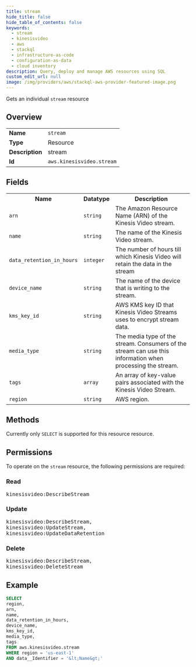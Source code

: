 ```yaml
---
title: stream
hide_title: false
hide_table_of_contents: false
keywords:
  - stream
  - kinesisvideo
  - aws
  - stackql
  - infrastructure-as-code
  - configuration-as-data
  - cloud inventory
description: Query, deploy and manage AWS resources using SQL
custom_edit_url: null
image: /img/providers/aws/stackql-aws-provider-featured-image.png
---
```

Gets an individual <code>stream</code> resource

## Overview
<table><tbody>
<tr><td><b>Name</b></td><td><code>stream</code></td></tr>
<tr><td><b>Type</b></td><td>Resource</td></tr>
<tr><td><b>Description</b></td><td>stream</td></tr>
<tr><td><b>Id</b></td><td><code>aws.kinesisvideo.stream</code></td></tr>
</tbody></table>

## Fields
<table><tbody>
<tr><th>Name</th><th>Datatype</th><th>Description</th></tr>
<tr><td><code>arn</code></td><td><code>string</code></td><td>The Amazon Resource Name (ARN) of the Kinesis Video stream.</td></tr>
<tr><td><code>name</code></td><td><code>string</code></td><td>The name of the Kinesis Video stream.</td></tr>
<tr><td><code>data_retention_in_hours</code></td><td><code>integer</code></td><td>The number of hours till which Kinesis Video will retain the data in the stream</td></tr>
<tr><td><code>device_name</code></td><td><code>string</code></td><td>The name of the device that is writing to the stream.</td></tr>
<tr><td><code>kms_key_id</code></td><td><code>string</code></td><td>AWS KMS key ID that Kinesis Video Streams uses to encrypt stream data.</td></tr>
<tr><td><code>media_type</code></td><td><code>string</code></td><td>The media type of the stream. Consumers of the stream can use this information when processing the stream.</td></tr>
<tr><td><code>tags</code></td><td><code>array</code></td><td>An array of key-value pairs associated with the Kinesis Video Stream.</td></tr>
<tr><td><code>region</code></td><td><code>string</code></td><td>AWS region.</td></tr>

</tbody></table>

## Methods
Currently only <code>SELECT</code> is supported for this resource resource.

## Permissions

To operate on the <code>stream</code> resource, the following permissions are required:

### Read
<pre>
kinesisvideo:DescribeStream</pre>

### Update
<pre>
kinesisvideo:DescribeStream,
kinesisvideo:UpdateStream,
kinesisvideo:UpdateDataRetention</pre>

### Delete
<pre>
kinesisvideo:DescribeStream,
kinesisvideo:DeleteStream</pre>


## Example
```sql
SELECT
region,
arn,
name,
data_retention_in_hours,
device_name,
kms_key_id,
media_type,
tags
FROM aws.kinesisvideo.stream
WHERE region = 'us-east-1'
AND data__Identifier = '&lt;Name&gt;'
```
